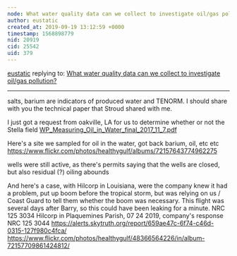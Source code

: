 ```yaml
---
node: What water quality data can we collect to investigate oil/gas pollution?
author: eustatic
created_at: 2019-09-19 13:12:59 +0000
timestamp: 1568898779
nid: 20919
cid: 25542
uid: 379
---
```




[eustatic](../profile/eustatic) replying to: [What water quality data can we collect to investigate oil/gas pollution?](../notes/wmacfarl/09-18-2019/what-water-quality-data-can-we-collect-to-investigate-oil-gas-pollution)

----
salts, barium are indicators of produced water and TENORM.  I should share with you the technical paper that Stroud shared with me. 

I just got a request from oakville, LA for us to determine whether or not the Stella field
<a href="/i/35333"><i class="fa fa-file"></i> WP_Measuring_Oil_in_Water_final_2017_11_7.pdf</a>

Here's a site we sampled for oil in the water, got back barium, oil, etc etc
https://www.flickr.com/photos/healthygulf/albums/72157643774962275

 wells were still active, as there's permits saying that the wells are closed, but also residual (?) oiling abounds

And here's a case, with Hilcorp in Louisiana, were the company knew it had a problem, put up boom before the tropical storm, but was relying on us / Coast Guard to tell them whether the boom was necessary. This flight was several days after Barry, so this could have been leaking for a minute. NRC 125 3034 Hilcorp in Plaquemines Parish, 07 24 2019, company's response NRC 125 3044
https://alerts.skytruth.org/report/659ae47c-6f74-c46d-0315-127f980c4fca/
https://www.flickr.com/photos/healthygulf/48366564226/in/album-72157709861424812/



